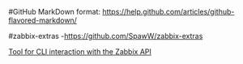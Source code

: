 #GitHub MarkDown format:
https://help.github.com/articles/github-flavored-markdown/

#zabbix-extras
-https://github.com/SpawW/zabbix-extras

<a href=https://github.com/BrianGallew/zabbix_tool>Tool for CLI interaction with the Zabbix API</a>



